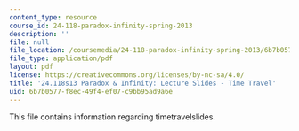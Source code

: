 ```yaml
---
content_type: resource
course_id: 24-118-paradox-infinity-spring-2013
description: ''
file: null
file_location: /coursemedia/24-118-paradox-infinity-spring-2013/6b7b0577f8ec49f4ef07c9bb95ad9a6e_MIT24_118S13_TimeTraSlides.pdf
file_type: application/pdf
layout: pdf
license: https://creativecommons.org/licenses/by-nc-sa/4.0/
title: '24.118s13 Paradox & Infinity: Lecture Slides - Time Travel'
uid: 6b7b0577-f8ec-49f4-ef07-c9bb95ad9a6e
---
```

This file contains information regarding timetravelslides.

